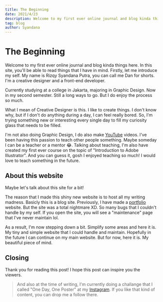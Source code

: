 ```yaml
---
title: The Beginning
date: 2021/4/23
description: Welcome to my first ever online journal and blog kinda things here.
tag: blog
author: Syandana
---
```


# The Beginning

Welcome to my first ever online journal and blog kinda things here. In this site, you'll be able to read things that I have in mind. Firstly, let me introduce my self. My name is Rizqy Syandana Putra, you can call me Dan for shorts. I'm a creative designer and a front-end developer.

Currently studying at a college in Jakarta, majoring in Graphic Design. Now in my second semester. Still a long ways to go. But I do enjoy the process so much.

What I mean of Creative Designer is this. I like to create things. I don't know why, but if I don't do anything during a day, I can feel really bored. So, I'm trying something new or interesting every single day to fill my curiosity glass that needs to be filled.

I'm not also doing Graphic Design, I do also make [YouTube](https://www.youtube.com/channel/UCLaOO37RenBsDLBRyJjWN3g) videos. I've been having this passion to teach other people something. Maybe someday I can be a teacher or a mentor 😂. Talking about teaching, I'm also have created my first ever course on the topic of "Introduction to Adobe Illustrator". And you can guess it, gosh I enjoyed teaching so much! I would love to teach something in the future.

## About this website

Maybe let's talk about this site for a bit!

The reason that I made this shiny new website is to host all my writing madness. Basicly this is a blog site. Previously, I have made a [portfolio](https://syandsign.now.sh) website. But the site was a total nightmare XD. So many bugs that I couldn't handle by my self. If you open the site, you will see a "maintenance" page that I've never maintain lol.

As a result, I'm now stepping down a bit. Simplify some areas and here it is. My tiny and simple website that I could handle and maintain. Hopefully in the future I can continue on my main website. But for now, here it is. My beautiful piece of mind.

## Closing

Thank you for reading this post! I hope this post can inspire you the viewers.

>  And also at the time of writing, I'm currently doing a challange that I called "One Day, One Poster" at my [Instagram](https://www.instagram.com/syandsign). If you like that kind of content, you can drop me a follow there.